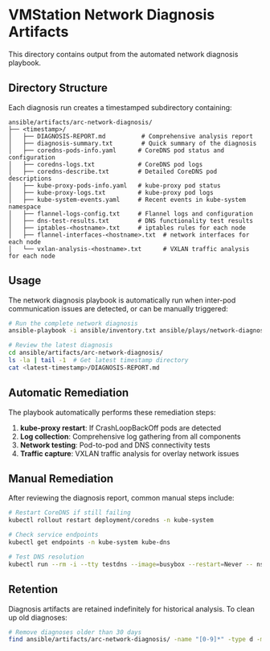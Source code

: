 # VMStation Network Diagnosis Artifacts

This directory contains output from the automated network diagnosis playbook.

## Directory Structure

Each diagnosis run creates a timestamped subdirectory containing:

```
ansible/artifacts/arc-network-diagnosis/
├── <timestamp>/
│   ├── DIAGNOSIS-REPORT.md          # Comprehensive analysis report
│   ├── diagnosis-summary.txt        # Quick summary of the diagnosis
│   ├── coredns-pods-info.yaml      # CoreDNS pod status and configuration
│   ├── coredns-logs.txt            # CoreDNS pod logs
│   ├── coredns-describe.txt        # Detailed CoreDNS pod descriptions  
│   ├── kube-proxy-pods-info.yaml   # kube-proxy pod status
│   ├── kube-proxy-logs.txt         # kube-proxy pod logs
│   ├── kube-system-events.yaml     # Recent events in kube-system namespace
│   ├── flannel-logs-config.txt     # Flannel logs and configuration
│   ├── dns-test-results.txt        # DNS functionality test results
│   ├── iptables-<hostname>.txt     # iptables rules for each node
│   ├── flannel-interfaces-<hostname>.txt  # network interfaces for each node
│   └── vxlan-analysis-<hostname>.txt      # VXLAN traffic analysis for each node
```

## Usage

The network diagnosis playbook is automatically run when inter-pod communication issues are detected, or can be manually triggered:

```bash
# Run the complete network diagnosis
ansible-playbook -i ansible/inventory.txt ansible/plays/network-diagnosis.yaml

# Review the latest diagnosis
cd ansible/artifacts/arc-network-diagnosis/
ls -la | tail -1  # Get latest timestamp directory
cat <latest-timestamp>/DIAGNOSIS-REPORT.md
```

## Automatic Remediation

The playbook automatically performs these remediation steps:

1. **kube-proxy restart**: If CrashLoopBackOff pods are detected
2. **Log collection**: Comprehensive log gathering from all components
3. **Network testing**: Pod-to-pod and DNS connectivity tests
4. **Traffic capture**: VXLAN traffic analysis for overlay network issues

## Manual Remediation

After reviewing the diagnosis report, common manual steps include:

```bash
# Restart CoreDNS if still failing
kubectl rollout restart deployment/coredns -n kube-system

# Check service endpoints
kubectl get endpoints -n kube-system kube-dns

# Test DNS resolution
kubectl run --rm -i --tty testdns --image=busybox --restart=Never -- nslookup kubernetes.default
```

## Retention

Diagnosis artifacts are retained indefinitely for historical analysis. To clean up old diagnoses:

```bash
# Remove diagnoses older than 30 days
find ansible/artifacts/arc-network-diagnosis/ -name "[0-9]*" -type d -mtime +30 -exec rm -rf {} \;
```